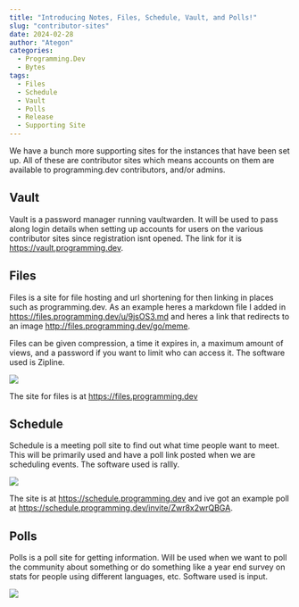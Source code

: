 ```yaml
---
title: "Introducing Notes, Files, Schedule, Vault, and Polls!"
slug: "contributor-sites"
date: 2024-02-28
author: "Ategon"
categories:
  - Programming.Dev
  - Bytes
tags:
  - Files
  - Schedule
  - Vault
  - Polls
  - Release
  - Supporting Site
---
```


We have a bunch more supporting sites for the instances that have been set up. All of these are contributor sites which means accounts on them are available to programming.dev contributors, and/or admins.

## Vault

Vault is a password manager running vaultwarden. It will be used to pass along login details when setting up accounts for users on the various contributor sites since registration isnt opened. The link for it is https://vault.programming.dev.

## Files

Files is a site for file hosting and url shortening for then linking in places such as programming.dev. As an example heres a markdown file I added in https://files.programming.dev/u/9jsOS3.md and heres a link that redirects to an image http://files.programming.dev/go/meme.

Files can be given compression, a time it expires in, a maximum amount of views, and a password if you want to limit who can access it. The software used is Zipline.

![](/zipline.png)

The site for files is at https://files.programming.dev

## Schedule

Schedule is a meeting poll site to find out what time people want to meet. This will be primarily used and have a poll link posted when we are scheduling events. The software used is rallly.

![](/rallly.png)

The site is at https://schedule.programming.dev and ive got an example poll at https://schedule.programming.dev/invite/Zwr8x2wrQBGA.

## Polls

Polls is a poll site for getting information. Will be used when we want to poll the community about something or do something like a year end survey on stats for people using different languages, etc. Software used is input.

![](/polls.png)
